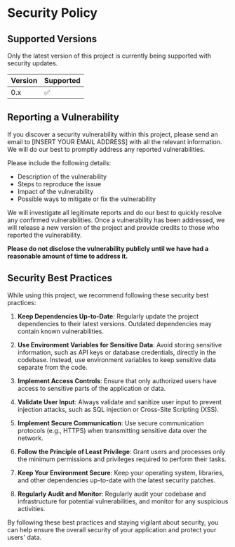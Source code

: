 # Security Policy

## Supported Versions

Only the latest version of this project is currently being supported with security updates.

| Version | Supported          |
| ------- | ------------------ |
| 0.x   | :white_check_mark:                |

## Reporting a Vulnerability

If you discover a security vulnerability within this project, please send an email to [INSERT YOUR EMAIL ADDRESS] with all the relevant information. We will do our best to promptly address any reported vulnerabilities.

Please include the following details:

- Description of the vulnerability
- Steps to reproduce the issue
- Impact of the vulnerability
- Possible ways to mitigate or fix the vulnerability

We will investigate all legitimate reports and do our best to quickly resolve any confirmed vulnerabilities. Once a vulnerability has been addressed, we will release a new version of the project and provide credits to those who reported the vulnerability.

**Please do not disclose the vulnerability publicly until we have had a reasonable amount of time to address it.**

## Security Best Practices

While using this project, we recommend following these security best practices:

1. **Keep Dependencies Up-to-Date**: Regularly update the project dependencies to their latest versions. Outdated dependencies may contain known vulnerabilities.

2. **Use Environment Variables for Sensitive Data**: Avoid storing sensitive information, such as API keys or database credentials, directly in the codebase. Instead, use environment variables to keep sensitive data separate from the code.

3. **Implement Access Controls**: Ensure that only authorized users have access to sensitive parts of the application or data.

4. **Validate User Input**: Always validate and sanitize user input to prevent injection attacks, such as SQL injection or Cross-Site Scripting (XSS).

5. **Implement Secure Communication**: Use secure communication protocols (e.g., HTTPS) when transmitting sensitive data over the network.

6. **Follow the Principle of Least Privilege**: Grant users and processes only the minimum permissions and privileges required to perform their tasks.

7. **Keep Your Environment Secure**: Keep your operating system, libraries, and other dependencies up-to-date with the latest security patches.

8. **Regularly Audit and Monitor**: Regularly audit your codebase and infrastructure for potential vulnerabilities, and monitor for any suspicious activities.

By following these best practices and staying vigilant about security, you can help ensure the overall security of your application and protect your users' data.

